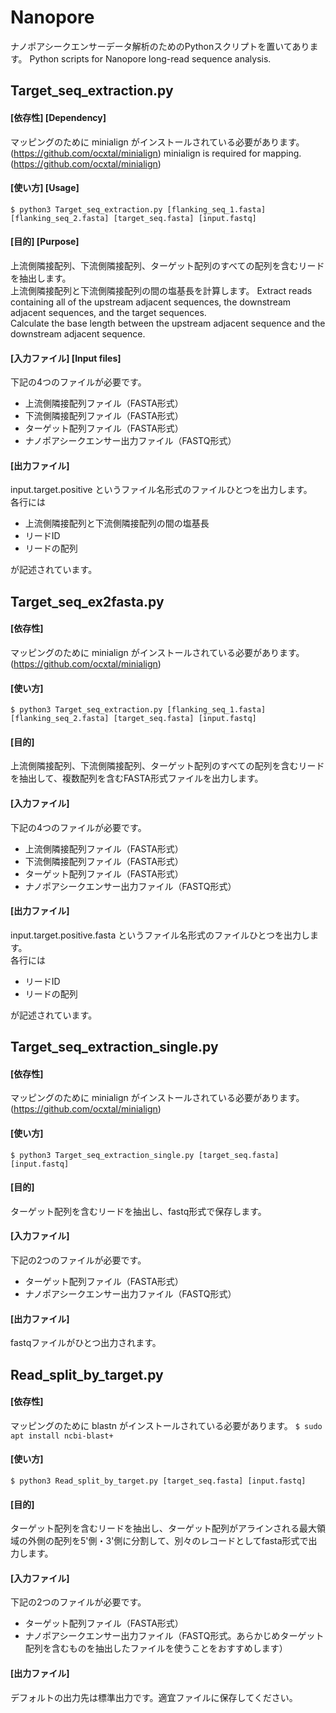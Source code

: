 # Nanopore
ナノポアシークエンサーデータ解析のためのPythonスクリプトを置いてあります。
Python scripts for Nanopore long-read sequence analysis. 

## Target_seq_extraction.py

#### [依存性] [Dependency]
マッピングのために minialign がインストールされている必要があります。(https://github.com/ocxtal/minialign)
minialign is required for mapping. (https://github.com/ocxtal/minialign)

#### [使い方] [Usage]  
```$ python3 Target_seq_extraction.py [flanking_seq_1.fasta] [flanking_seq_2.fasta] [target_seq.fasta] [input.fastq]```

#### [目的] [Purpose]
上流側隣接配列、下流側隣接配列、ターゲット配列のすべての配列を含むリードを抽出します。  
上流側隣接配列と下流側隣接配列の間の塩基長を計算します。
Extract reads containing all of the upstream adjacent sequences, the downstream adjacent sequences, and the target sequences.  
Calculate the base length between the upstream adjacent sequence and the downstream adjacent sequence.

#### [入力ファイル] [Input files]
下記の4つのファイルが必要です。  
- 上流側隣接配列ファイル（FASTA形式）
- 下流側隣接配列ファイル（FASTA形式）
- ターゲット配列ファイル（FASTA形式）
- ナノポアシークエンサー出力ファイル（FASTQ形式）

#### [出力ファイル]
input.target.positive というファイル名形式のファイルひとつを出力します。  
各行には  
- 上流側隣接配列と下流側隣接配列の間の塩基長
- リードID
- リードの配列

が記述されています。

## Target_seq_ex2fasta.py

#### [依存性]
マッピングのために minialign がインストールされている必要があります。(https://github.com/ocxtal/minialign)

#### [使い方]  
```$ python3 Target_seq_extraction.py [flanking_seq_1.fasta] [flanking_seq_2.fasta] [target_seq.fasta] [input.fastq]```

#### [目的]
上流側隣接配列、下流側隣接配列、ターゲット配列のすべての配列を含むリードを抽出して、複数配列を含むFASTA形式ファイルを出力します。  

#### [入力ファイル]
下記の4つのファイルが必要です。  
- 上流側隣接配列ファイル（FASTA形式）
- 下流側隣接配列ファイル（FASTA形式）
- ターゲット配列ファイル（FASTA形式）
- ナノポアシークエンサー出力ファイル（FASTQ形式）

#### [出力ファイル]
input.target.positive.fasta というファイル名形式のファイルひとつを出力します。  
各行には  
- リードID
- リードの配列

が記述されています。

## Target_seq_extraction_single.py

#### [依存性]
マッピングのために minialign がインストールされている必要があります。(https://github.com/ocxtal/minialign)

#### [使い方]  
```$ python3 Target_seq_extraction_single.py [target_seq.fasta] [input.fastq]```

#### [目的]
ターゲット配列を含むリードを抽出し、fastq形式で保存します。

#### [入力ファイル]
下記の2つのファイルが必要です。
- ターゲット配列ファイル（FASTA形式）
- ナノポアシークエンサー出力ファイル（FASTQ形式）

#### [出力ファイル]
fastqファイルがひとつ出力されます。

## Read_split_by_target.py

#### [依存性]
マッピングのために blastn がインストールされている必要があります。
```$ sudo apt install ncbi-blast+```

#### [使い方]  
```$ python3 Read_split_by_target.py [target_seq.fasta] [input.fastq]```

#### [目的]
ターゲット配列を含むリードを抽出し、ターゲット配列がアラインされる最大領域の外側の配列を5'側・3'側に分割して、別々のレコードとしてfasta形式で出力します。

#### [入力ファイル]
下記の2つのファイルが必要です。
- ターゲット配列ファイル（FASTA形式）
- ナノポアシークエンサー出力ファイル（FASTQ形式。あらかじめターゲット配列を含むものを抽出したファイルを使うことをおすすめします）

#### [出力ファイル]
デフォルトの出力先は標準出力です。適宜ファイルに保存してください。


